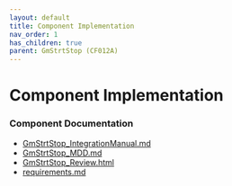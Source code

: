 ```yaml
---
layout: default
title: Component Implementation
nav_order: 1
has_children: true
parent: GmStrtStop (CF012A)
---
```

# Component Implementation
### Component Documentation

- [GmStrtStop_IntegrationManual.md](doc/GmStrtStop_IntegrationManual.md)
- [GmStrtStop_MDD.md](doc/GmStrtStop_MDD.md)
- [GmStrtStop_Review.html](doc/GmStrtStop_Review.html)
- [requirements.md](doc/requirements.md)

